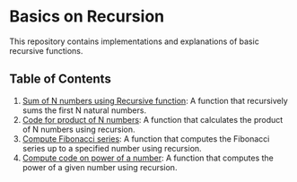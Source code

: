 # Basics on Recursion

This repository contains implementations and explanations of basic recursive functions.

## Table of Contents

1. [Sum of N numbers using Recursive function](#sum-of-n-numbers-using-recursive-function): A function that recursively sums the first N natural numbers.
2. [Code for product of N numbers](#code-for-product-of-n-numbers): A function that calculates the product of N numbers using recursion.
3. [Compute Fibonacci series](#compute-fibonacci-series): A function that computes the Fibonacci series up to a specified number using recursion.
4. [Compute code on power of a number](#compute-code-on-power-of-a-number): A function that computes the power of a given number using recursion.

